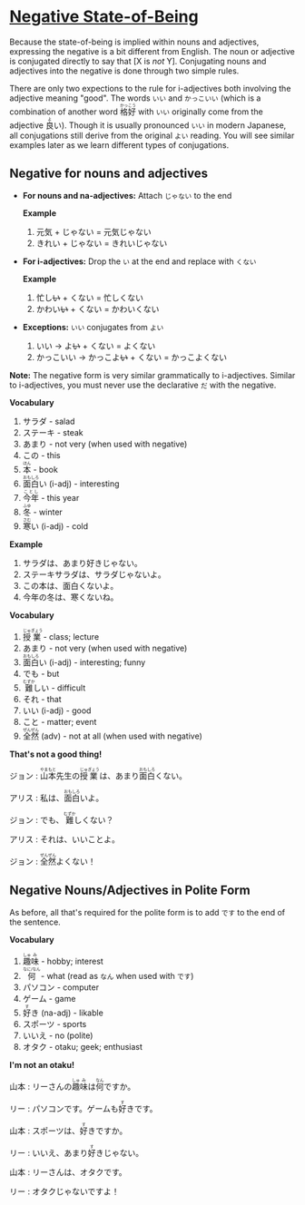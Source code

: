 # [Negative State-of-Being](http://www.guidetojapanese.org/learn/complete/negative_stateofbeing)

Because the state-of-being is implied within nouns and adjectives, expressing the negative is a bit different from English. The noun or adjective is conjugated directly to say that [X is *not* Y]. Conjugating nouns and adjectives into the negative is done through two simple rules.

There are only two expections to the rule for i-adjectives both involving the adjective meaning "good". The words `いい` and `かっこいい` (which is a combination of another word <ruby>格好<rt>かっこう</rt></ruby> with `いい` originally come from the adjective <ruby>良<rt>よ</rt>い</ruby>). Though it is usually pronounced `いい` in modern Japanese, all conjugations still derive from the original `よい` reading. You will see similar examples later as we learn different types of conjugations.

## Negative for nouns and adjectives

- **For nouns and na-adjectives:** Attach `じゃない` to the end

    **Example**

    1. 元気 + じゃない = 元気じゃない
    1. きれい + じゃない = きれいじゃない

- **For i-adjectives:** Drop the `い` at the end and replace with `くない`

    **Example**

    1. 忙し~~い~~ + くない = 忙しくない
    1. かわい~~い~~ + くない = かわいくない

- **Exceptions:** `いい` conjugates from `よい`

    1. いい &#8594; よ~~い~~ + くない = よくない
    1. かっこいい &#8594; かっこよ~~い~~ + くない = かっこよくない

**Note:** The negative form is very similar grammatically to i-adjectives. Similar to i-adjectives, you must never use the declarative `だ` with the negative.

**Vocabulary**

1. サラダ - salad
1. ステーキ - steak
1. あまり - not very (when used with negative)
1. この - this
1. <ruby>本<rt>ほん</rt></ruby> - book
1. <ruby>面<rt>おも</rt>白<rt>しろ</rt>い</ruby> (i-adj) - interesting
1. <ruby>今年<rt>ことし</rt></ruby> - this year
1. <ruby>冬<rt>ふゆ</rt></ruby> - winter
1. <ruby>寒<rt>さむ</rt>い</ruby> (i-adj) - cold

**Example**

1. サラダは、あまり好きじゃない。
1. ステーキサラダは、サラダじゃないよ。
1. この本は、面白くないよ。
1. 今年の冬は、寒くないね。

**Vocabulary**

1. <ruby>授<rt>じゅ</rt>業<rt>ぎょう</rt></ruby> - class; lecture
1. あまり - not very (when used with negative)
1. <ruby>面<rt>おも</rt>白<rt>しろ</rt>い</ruby> (i-adj) - interesting; funny
1. でも - but
1. <ruby>難<rt>むずか</rt>しい</ruby> - difficult
1. それ - that
1. いい (i-adj) - good
1. こと - matter; event
1. <ruby>全<rt>ぜん</rt>然<rt>ぜん</rt></ruby> (adv) - not at all (when used with negative)

**That's not a good thing!**

ジョン : <ruby>山本<rt>やまもと</rt>先生の<rt></rt>授<rt>じゅ</rt>業<rt>ぎょう</rt>は、あまり<rt></rt>面<rt>おも</rt>白<rt>しろ</rt>くない。</ruby>

アリス : <ruby>私は、<rt></rt>面<rt>おも</rt>白<rt>しろ</rt>いよ。</ruby>

ジョン : <ruby>でも、<rt></rt>難<rt>むずか</rt>しくない？</ruby>

アリス : それは、いいことよ。

ジョン : <ruby>全<rt>ぜん</rt>然<rt>ぜん</rt>よくない！</ruby>

## Negative Nouns/Adjectives in Polite Form

As before, all that's required for the polite form is to add `です` to the end of the sentence.

**Vocabulary**

1. <ruby>趣<rt>しゅ</rt>味<rt>み</rt></ruby> - hobby; interest
1. <ruby>何<rt>なに/なん</rt></ruby> - what (read as `なん` when used with `です`)
1. パソコン - computer
1. ゲーム - game
1. <ruby>好<rt>す</rt>き</ruby> (na-adj) - likable
1. スポーツ - sports
1. いいえ - no (polite)
1. オタク - otaku; geek; enthusiast

**I'm not an otaku!**

山本 : <ruby>リーさんの<rt></rt>趣<rt>しゅ</rt>味<rt>み</rt>は<rt></rt>何<rt>なん</rt>ですか。</ruby>

リー : <ruby>パソコンです。ゲームも<rt></rt>好<rt>す</rt>きです。<ruby>

山本 : <ruby>スポーツは、<rt></rt>好<rt>す</rt>きですか。</ruby>

リー : <ruby>いいえ、あまり<rt></rt>好<rt>す</rt>きじゃない。</ruby>

山本 : リーさんは、オタクです。

リー : オタクじゃないですよ！